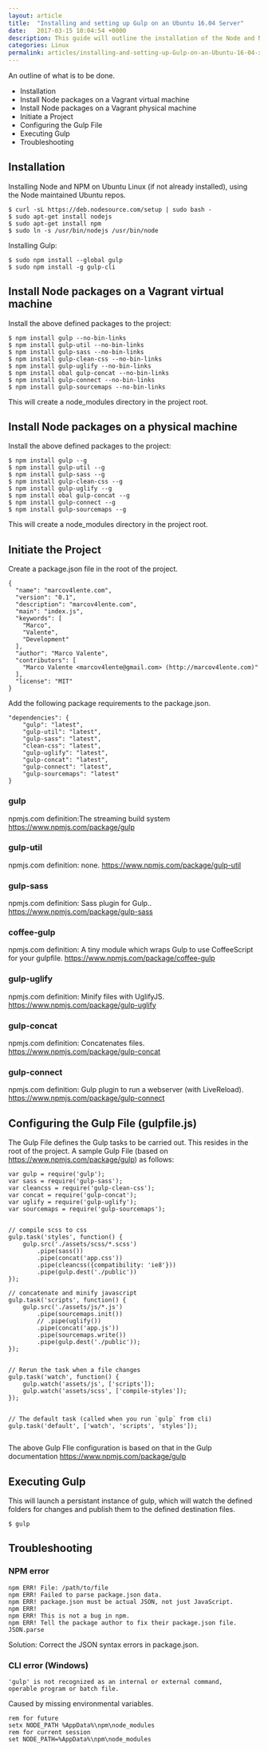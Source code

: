 ```yaml
---
layout: article
title:  "Installing and setting up Gulp on an Ubuntu 16.04 Server"
date:   2017-03-15 10:04:54 +0000
description: This guide will outline the installation of the Node and NPM on an Ubuntu 16.04 Linux operating system.
categories: Linux
permalink: articles/installing-and-setting-up-Gulp-on-an-Ubuntu-16-04-xenial-server.html
---
```

An outline of what is to be done.
- Installation
- Install Node packages on a Vagrant virtual machine
- Install Node packages on a Vagrant physical machine
- Initiate a Project
- Configuring the Gulp File
- Executing Gulp
- Troubleshooting

## Installation
Installing Node and NPM on Ubuntu Linux (if not already installed), using the Node maintained Ubuntu repos.
```
$ curl -sL https://deb.nodesource.com/setup | sudo bash -
$ sudo apt-get install nodejs
$ sudo apt-get install npm
$ sudo ln -s /usr/bin/nodejs /usr/bin/node

```

Installing Gulp:
```
$ sudo npm install --global gulp
$ sudo npm install -g gulp-cli
```


## Install Node packages on a Vagrant virtual machine
Install the above defined packages to the project:
```
$ npm install gulp --no-bin-links
$ npm install gulp-util --no-bin-links
$ npm install gulp-sass --no-bin-links
$ npm install gulp-clean-css --no-bin-links
$ npm install gulp-uglify --no-bin-links
$ npm install obal gulp-concat --no-bin-links
$ npm install gulp-connect --no-bin-links
$ npm install gulp-sourcemaps --no-bin-links
```
This will create a node_modules directory in the project root.

## Install Node packages on a physical machine
Install the above defined packages to the project:
```
$ npm install gulp --g
$ npm install gulp-util --g
$ npm install gulp-sass --g
$ npm install gulp-clean-css --g
$ npm install gulp-uglify --g
$ npm install obal gulp-concat --g
$ npm install gulp-connect --g
$ npm install gulp-sourcemaps --g
```
This will create a node_modules directory in the project root.


## Initiate the Project
Create a package.json file in the root of the project.
```
{
  "name": "marcov4lente.com",
  "version": "0.1",
  "description": "marcov4lente.com",
  "main": "index.js",
  "keywords": [
    "Marco",
    "Valente",
    "Development"
  ],
  "author": "Marco Valente",
  "contributors": [
    "Marco Valente <marcov4lente@gmail.com> (http://marcov4lente.com)"
  ],
  "license": "MIT"
}
```

Add the following package requirements to the package.json.
```
"dependencies": {
    "gulp": "latest",
    "gulp-util": "latest",
    "gulp-sass": "latest",
    "clean-css": "latest",
    "gulp-uglify": "latest",
    "gulp-concat": "latest",
    "gulp-connect": "latest",
    "gulp-sourcemaps": "latest"
}
```
### gulp
npmjs.com definition:The streaming build system
https://www.npmjs.com/package/gulp

### gulp-util
npmjs.com definition: none.
https://www.npmjs.com/package/gulp-util

### gulp-sass
npmjs.com definition: Sass plugin for Gulp..
https://www.npmjs.com/package/gulp-sass

### coffee-gulp
npmjs.com definition: A tiny module which wraps Gulp to use CoffeeScript for your gulpfile.
https://www.npmjs.com/package/coffee-gulp

### gulp-uglify
npmjs.com definition: Minify files with UglifyJS.
https://www.npmjs.com/package/gulp-uglify

### gulp-concat
npmjs.com definition: Concatenates files.
https://www.npmjs.com/package/gulp-concat

### gulp-connect
npmjs.com definition: Gulp plugin to run a webserver (with LiveReload).
https://www.npmjs.com/package/gulp-connect



## Configuring the Gulp File (gulpfile.js)
The Gulp File defines the Gulp tasks to be carried out. This resides in the root of the project. A sample Gulp File (based on https://www.npmjs.com/package/gulp) as follows:
```
var gulp = require('gulp');
var sass = require('gulp-sass');
var cleancss = require('gulp-clean-css');
var concat = require('gulp-concat');
var uglify = require('gulp-uglify');
var sourcemaps = require('gulp-sourcemaps');


// compile scss to css
gulp.task('styles', function() {
    gulp.src('./assets/scss/*.scss')
        .pipe(sass())
        .pipe(concat('app.css'))
        .pipe(cleancss({compatibility: 'ie8'}))
        .pipe(gulp.dest('./public'))
});

// concatenate and minify javascript
gulp.task('scripts', function() {
    gulp.src('./assets/js/*.js')
        .pipe(sourcemaps.init())
        // .pipe(uglify())
        .pipe(concat('app.js'))
        .pipe(sourcemaps.write())
        .pipe(gulp.dest('./public'));
});


// Rerun the task when a file changes
gulp.task('watch', function() {
    gulp.watch('assets/js', ['scripts']);
    gulp.watch('assets/scss', ['compile-styles']);
});


// The default task (called when you run `gulp` from cli)
gulp.task('default', ['watch', 'scripts', 'styles']);


```

The above Gulp FIle configuration is based on that in the Gulp documentation https://www.npmjs.com/package/gulp

## Executing Gulp
This will launch a persistant instance of gulp, which will watch the defined folders for changes and publish them to the defined destination files.
```
$ gulp
```

## Troubleshooting
### NPM error

```
npm ERR! File: /path/to/file
npm ERR! Failed to parse package.json data.
npm ERR! package.json must be actual JSON, not just JavaScript.
npm ERR!
npm ERR! This is not a bug in npm.
npm ERR! Tell the package author to fix their package.json file. JSON.parse
```

Solution: Correct the JSON syntax errors in package.json.

### CLI error (Windows)
```
'gulp' is not recognized as an internal or external command,
operable program or batch file.
```

Caused by missing environmental variables.
```
rem for future
setx NODE_PATH %AppData%\npm\node_modules
rem for current session
set NODE_PATH=%AppData%\npm\node_modules
```
